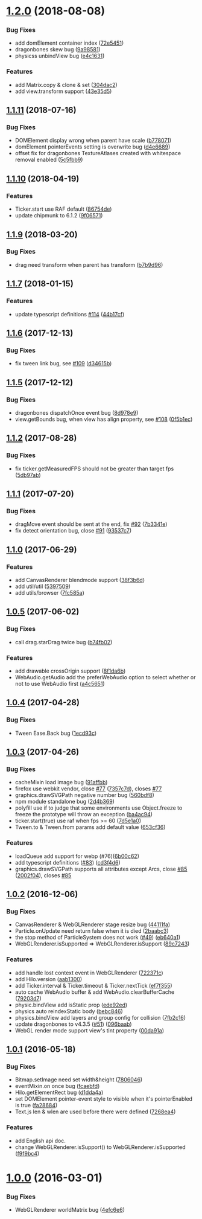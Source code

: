 <a name="1.2.0"></a>
# [1.2.0](https://github.com/hiloteam/hilo/compare/v1.1.11...v1.2.0) (2018-08-08)


### Bug Fixes

* add domElement container index ([72e5451](https://github.com/hiloteam/hilo/commit/72e5451))
* dragonbones skew bug ([9a98581](https://github.com/hiloteam/hilo/commit/9a98581))
* physicss unbindView bug ([e4c1631](https://github.com/hiloteam/hilo/commit/e4c1631))


### Features

* add Matrix.copy & clone & set ([304dac2](https://github.com/hiloteam/hilo/commit/304dac2))
* add view.transform support ([43e35d5](https://github.com/hiloteam/hilo/commit/43e35d5))



<a name="1.1.11"></a>
## [1.1.11](https://github.com/hiloteam/hilo/compare/v1.1.10...v1.1.11) (2018-07-16)


### Bug Fixes

* DOMElement display wrong when parent have scale ([b778071](https://github.com/hiloteam/hilo/commit/b778071))
* domElement pointerEvents setting is overwrite bug ([d4e6689](https://github.com/hiloteam/hilo/commit/d4e6689))
* offset fix for dragonbones TextureAtlases created with whitespace removal enabled ([5c5fbb9](https://github.com/hiloteam/hilo/commit/5c5fbb9))


<a name="1.1.10"></a>
## [1.1.10](https://github.com/hiloteam/hilo/compare/v1.1.9...v1.1.10) (2018-04-19)


### Features

* Ticker.start use RAF default ([86754de](https://github.com/hiloteam/hilo/commit/86754de))
* update chipmunk to 6.1.2 ([9f06571](https://github.com/hiloteam/hilo/commit/9f06571))


<a name="1.1.9"></a>
## [1.1.9](https://github.com/hiloteam/hilo/compare/v1.1.8...v1.1.9) (2018-03-20)


### Bug Fixes

* drag need transform when parent has transform ([b7b9d96](https://github.com/hiloteam/hilo/commit/b7b9d96))


<a name="1.1.7"></a>
## [1.1.7](https://github.com/hiloteam/hilo/compare/v1.1.6...v1.1.7) (2018-01-15)

### Features

* update typescript definitions [#114](https://github.com/hiloteam/hilo/issues/114) ([44b17cf](https://github.com/hiloteam/hilo/commit/44b17cf))

<a name="1.1.6"></a>
## [1.1.6](https://github.com/hiloteam/hilo/compare/v1.1.5...v1.1.6) (2017-12-13)


### Bug Fixes

* fix tween link bug, see [#109](https://github.com/hiloteam/hilo/issues/109) ([d34615b](https://github.com/hiloteam/hilo/commit/d34615b))

<a name="1.1.5"></a>
## [1.1.5](https://github.com/hiloteam/hilo/compare/v1.1.4...v1.1.5) (2017-12-12)


### Bug Fixes

* dragonbones dispatchOnce event bug ([8d978e9](https://github.com/hiloteam/hilo/commit/8d978e9))
* view.getBounds bug, when view has align property, see [#108](https://github.com/hiloteam/hilo/issues/108) ([0f5b1ec](https://github.com/hiloteam/hilo/commit/0f5b1ec))

<a name="1.1.2"></a>
## [1.1.2](https://github.com/hiloteam/hilo/compare/v1.1.1...v1.1.2) (2017-08-28)


### Bug Fixes

* fix ticker.getMeasuredFPS should not be greater than target fps ([5db97ab](https://github.com/hiloteam/hilo/commit/5db97ab))


<a name="1.1.1"></a>
## [1.1.1](https://github.com/hiloteam/hilo/compare/v1.1.0...v1.1.1) (2017-07-20)


### Bug Fixes

* dragMove event should be sent at the end, fix [#92](https://github.com/hiloteam/hilo/issues/92) ([7b3341e](https://github.com/hiloteam/hilo/commit/7b3341e))
* fix detect orientation bug, close [#91](https://github.com/hiloteam/hilo/issues/91) ([93537c7](https://github.com/hiloteam/hilo/commit/93537c7))


<a name="1.1.0"></a>
## [1.1.0](https://github.com/hiloteam/hilo/compare/v1.0.5...v1.1.0) (2017-06-29)


### Features

* add CanvasRenderer blendmode support ([38f3b6d](https://github.com/hiloteam/hilo/commit/38f3b6d))
* add util/util ([5397509](https://github.com/hiloteam/hilo/commit/5397509))
* add utils/browser ([7fc585a](https://github.com/hiloteam/hilo/commit/7fc585a))


<a name="1.0.5"></a>
## [1.0.5](https://github.com/hiloteam/hilo/compare/v1.0.4...v1.0.5) (2017-06-02)


### Bug Fixes

* call drag.starDrag twice bug ([b74fb02](https://github.com/hiloteam/hilo/commit/b74fb02))


### Features

* add drawable crossOrigin support ([8f1da6b](https://github.com/hiloteam/hilo/commit/8f1da6b))
* WebAudio.getAudio add the preferWebAudio option to select whether or not to use WebAudio first ([a4c5651](https://github.com/hiloteam/hilo/commit/a4c5651))


<a name="1.0.4"></a>
## [1.0.4](https://github.com/hiloteam/hilo/compare/v1.0.3...v1.0.4) (2017-04-28)


### Bug Fixes

* Tween Ease.Back bug ([1ecd93c](https://github.com/hiloteam/hilo/commit/1ecd93c))

<a name="1.0.3"></a>
## [1.0.3](https://github.com/hiloteam/hilo/compare/v1.0.2...v1.0.3) (2017-04-26)


### Bug Fixes

* cacheMixin load image bug ([91affbb](https://github.com/hiloteam/hilo/commit/91affbb))
* firefox use webkit vendor, close [#77](https://github.com/hiloteam/hilo/issues/77) ([7357c7d](https://github.com/hiloteam/hilo/commit/7357c7d)), closes [#77](https://github.com/hiloteam/hilo/issues/77)
* graphics.drawSVGPath negative number bug ([560bdf8](https://github.com/hiloteam/hilo/commit/560bdf8))
* npm module standalone bug ([2d4b369](https://github.com/hiloteam/hilo/commit/2d4b369))
* polyfill use if to judge that some environments use Object.freeze to freeze the prototype will throw an exception ([ba4ac94](https://github.com/hiloteam/hilo/commit/ba4ac94))
* ticker.start(true) use raf when fps >= 60 ([7d5e1a0](https://github.com/hiloteam/hilo/commit/7d5e1a0))
* Tween.to & Tween.from params add default value ([653cf36](https://github.com/hiloteam/hilo/commit/653cf36))


### Features

* loadQueue add support for webp (#76)([6b00c62](https://github.com/hiloteam/hilo/commit/6b00c62))
* add typescript definitions ([#83](https://github.com/hiloteam/hilo/issues/83)) ([cd3f4d6](https://github.com/hiloteam/hilo/commit/cd3f4d6))
* graphics.drawSVGPath supports all attributes except Arcs, close [#85](https://github.com/hiloteam/hilo/issues/85) ([2002f04](https://github.com/hiloteam/hilo/commit/2002f04)), closes [#85](https://github.com/hiloteam/hilo/issues/85)


<a name="1.0.2"></a>
## [1.0.2](https://github.com/hiloteam/hilo/compare/v1.0.1...v1.0.2) (2016-12-06)


### Bug Fixes

* CanvasRenderer & WebGLRenderer stage resize bug ([44111fa](https://github.com/hiloteam/hilo/commit/44111fa))
* Particle.onUpdate need return false when it is died ([2baabc3](https://github.com/hiloteam/hilo/commit/2baabc3))
* the stop method of ParticleSystem does not work ([#49](https://github.com/hiloteam/hilo/issues/49)) ([eb640a1](https://github.com/hiloteam/hilo/commit/eb640a1))
* WebGLRenderer.isSupported => WebGLRenderer.isSupport ([89c7243](https://github.com/hiloteam/hilo/commit/89c7243))


### Features

* add handle lost context event in WebGLRenderer ([722371c](https://github.com/hiloteam/hilo/commit/722371c))
* add Hilo.version ([aab1300](https://github.com/hiloteam/hilo/commit/aab1300))
* add Ticker.interval & Ticker.timeout & Ticker.nextTick ([ef7f355](https://github.com/hiloteam/hilo/commit/ef7f355))
* auto cache WebAudio buffer & add WebAudio.clearBufferCache ([79203d7](https://github.com/hiloteam/hilo/commit/79203d7))
* physic.bindView add isStatic prop ([ede92ed](https://github.com/hiloteam/hilo/commit/ede92ed))
* physics auto reindexStatic body ([bebc846](https://github.com/hiloteam/hilo/commit/bebc846))
* physics.bindView add layers and group config for collision ([7fb2c16](https://github.com/hiloteam/hilo/commit/7fb2c16))
* update dragonbones to v4.3.5 ([#51](https://github.com/hiloteam/hilo/issues/51)) ([096baab](https://github.com/hiloteam/hilo/commit/096baab))
* WebGL render mode support view's tint property ([00da91a](https://github.com/hiloteam/hilo/commit/00da91a))


<a name="1.0.1"></a>
## [1.0.1](https://github.com/hiloteam/hilo/compare/v1.0.0...v1.0.1) (2016-05-18)


### Bug Fixes

* Bitmap.setImage need set width&height ([7806046](https://github.com/hiloteam/hilo/commit/7806046))
* eventMixin.on once bug ([fcaebfd](https://github.com/hiloteam/hilo/commit/fcaebfd))
* Hilo.getElementRect bug ([d1dda4a](https://github.com/hiloteam/hilo/commit/d1dda4a))
* set DOMElement pointer-event style to visible when it's pointerEnabled is true ([fa28684](https://github.com/hiloteam/hilo/commit/fa28684))
* Text.js len & wlen are used before there were defined ([7268ea4](https://github.com/hiloteam/hilo/commit/7268ea4))


### Features
* add English api doc.
* change WebGLRenderer.isSupport() to WebGLRenderer.isSupported ([f9f9bc4](https://github.com/hiloteam/hilo/commit/f9f9bc4))



<a name="1.0.0"></a>
# [1.0.0](https://github.com/hiloteam/hilo/compare/4efc6e6...v1.0.0) (2016-03-01)


### Bug Fixes

* WebGLRenderer worldMatrix bug ([4efc6e6](https://github.com/hiloteam/hilo/commit/4efc6e6))



